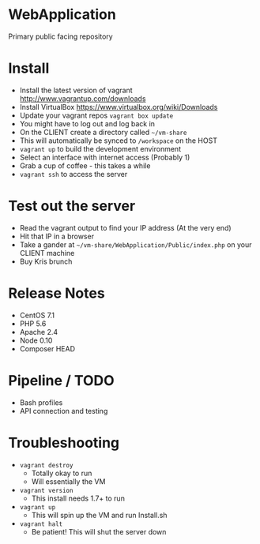 # WebApplication
Primary public facing repository

Install
=====

 - Install the latest version of vagrant http://www.vagrantup.com/downloads
 - Install VirtualBox https://www.virtualbox.org/wiki/Downloads
 - Update your vagrant repos `vagrant box update`
 - You might have to log out and log back in
 - On the CLIENT create a directory called `~/vm-share` 
 - This will automatically be synced to `/workspace` on the HOST
 - `vagrant up` to build the development environment
 - Select an interface with internet access (Probably 1)
 - Grab a cup of coffee - this takes a while
 - `vagrant ssh` to access the server
 
Test out the server
=====
 - Read the vagrant output to find your IP address (At the very end)
 - Hit that IP in a browser
 - Take a gander at `~/vm-share/WebApplication/Public/index.php` on your CLIENT machine
 - Buy Kris brunch

Release Notes
======
 - CentOS 7.1
 - PHP 5.6
 - Apache 2.4
 - Node 0.10
 - Composer HEAD
 
Pipeline / TODO
======
 - Bash profiles
 - API connection and testing

 Troubleshooting
 =====
  - `vagrant destroy` 
  	- Totally okay to run 
  	- Will essentially <nuke> the VM
  - `vagrant version`
  	- This install needs 1.7+ to run
  - `vagrant up`
  	- This will spin up the VM and run Install.sh
  - `vagrant halt`
  	- Be patient! This will shut the server down
